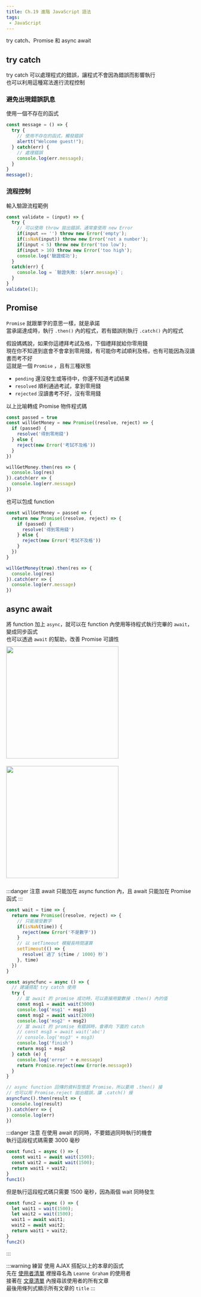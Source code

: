 ```yaml
--- 
title: Ch.19 進階 JavaScript 語法
tags:
 - JavaScript
---
```

try catch、Promise 和 async await
<!-- more -->
## try catch
try catch 可以處理程式的錯誤，讓程式不會因為錯誤而影響執行  
也可以利用這種寫法進行流程控制  

### 避免出現錯誤訊息
使用一個不存在的函式
```js
const message = () => {
  try {
    // 使用不存在的函式，觸發錯誤
    alertt("Welcome guest!");
  } catch(err) {
    // 處理錯誤
    console.log(err.message);
  }
}
message();
```

### 流程控制
輸入驗證流程範例
```js
const validate = (input) => {
  try {
    // 可以使用 throw 拋出錯誤，通常會使用 new Error
    if(input == '') throw new Error('empty');
    if(isNaN(input)) throw new Error('not a number');
    if(input < 5) throw new Error('too low');
    if(input > 10) throw new Error('too high');
    console.log('驗證成功');
  }
  catch(err) {
    console.log = `驗證失敗: ${err.message}`;
  }
}
validate(1);
```

## Promise
`Promise` 就跟單字的意思一樣，就是承諾  
當承諾達成時，執行 `.then()` 內的程式，若有錯誤則執行 `.catch()` 內的程式

假設媽媽說，如果你這禮拜考試及格，下個禮拜就給你零用錢  
現在你不知道到底會不會拿到零用錢，有可能你考試順利及格，也有可能因為沒讀書而考不好  
這就是一個 `Promise` ，且有三種狀態  
- `pending` 還沒發生或等待中，你還不知道考試結果  
- `resolved` 順利通過考試，拿到零用錢  
- `rejected` 沒讀書考不好，沒有零用錢  

以上比喻轉成 Promise 物件程式碼  
```js
const passed = true
const willGetMoney = new Promise((resolve, reject) => {
  if (passed) {
    resolve('得到零用錢')
  } else {
    reject(new Error('考試不及格'))
  }
})

willGetMoney.then(res => {
  console.log(res)
}).catch(err => {
  console.log(err.message)
})
```

也可以包成 function  
```js
const willGetMoney = passed => {
  return new Promise((resolve, reject) => {
    if (passed) {
      resolve('得到零用錢')
    } else {
      reject(new Error('考試不及格'))
    }
  })
}

willGetMoney(true).then(res => {
  console.log(res)
}).catch(err => {
  console.log(err.message)
})
```

## async await
將 function 加上 `async`，就可以在 function 內使用等待程式執行完畢的 `await`，變成同步函式  
也可以透過 `await` 的幫助，改善 Promise 可讀性  
<img src="/F2E-book/images/ch19/sync.jpg" height="300" style="margin: 10px 0;">
<img src="/F2E-book/images/ch19/callbackhell.jpg" height="300" style="margin: 10px 0;">

:::danger 注意
await 只能加在 async function 內，且 await 只能加在 Promise 函式
:::

```js
const wait = time => {
  return new Promise((resolve, reject) => {
    // 只能接受數字
    if(isNaN(time)) {
      reject(new Error('不是數字'))
    }
    // 以 setTimeout 模擬長時間運算
    setTimeout(() => {
      resolve(`過了 ${time / 1000} 秒`)
    }, time)
  })
}

const asyncfunc = async () => {
  // 建議搭配 try catch 使用
  try {
    // 當 await 的 promise 成功時，可以直接用變數接 .then() 內的值
    const msg1 = await wait(3000)
    console.log('msg1' + msg1)
    const msg2 = await wait(2000)
    console.log('msg2' + msg2)
    // 當 await 的 promise 有錯誤時，會導向 下面的 catch
    // const msg3 = await wait('abc')
    // console.log('msg3' + msg3)
    console.log('finish')
    return msg1 + msg2
  } catch (e) {
    console.log('error' + e.message)
    return Promise.reject(new Error(e.message))
  }
}

// async function 回傳的資料型態是 Promise，所以要用 .then() 接
// 也可以用 Promise.reject 拋出錯誤，讓 .catch() 接
asyncfunc().then(result => {
  console.log(result)
}).catch(err => {
  console.log(err)
})
```

:::danger 注意
在使用 await 的同時，不要錯過同時執行的機會  
執行這段程式碼需要 3000 毫秒
```js
const func1 = async () => {
  const wait1 = await wait(1500);
  const wait2 = await wait(1500);
  return wait1 + wait2;
}
func1()
```
但是執行這段程式碼只需要 1500 毫秒，因為兩個 wait 同時發生
```js
const func2 = async () => {
  let wait1 = wait(1500);
  let wait2 = wait(1500);
  wait1 = await wait1;
  wait2 = await wait2;
  return wait1 + wait2;
}
func2()
```
:::

:::warning 練習
使用 AJAX 搭配以上的本章的函式  
先在 [使用者清單](https://jsonplaceholder.typicode.com/users) 裡搜尋名為 `Leanne Graham` 的使用者  
接著在 [文章清單](https://jsonplaceholder.typicode.com/posts) 內搜尋該使用者的所有文章  
最後用條列式顯示所有文章的 `title`
:::
